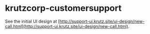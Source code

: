 # krutzcorp-customersupport

See the initial UI design at [http://support-ui.krutz.site/ui-design/new-call.html](http://support-ui.krutz.site/ui-design/new-call.html).
